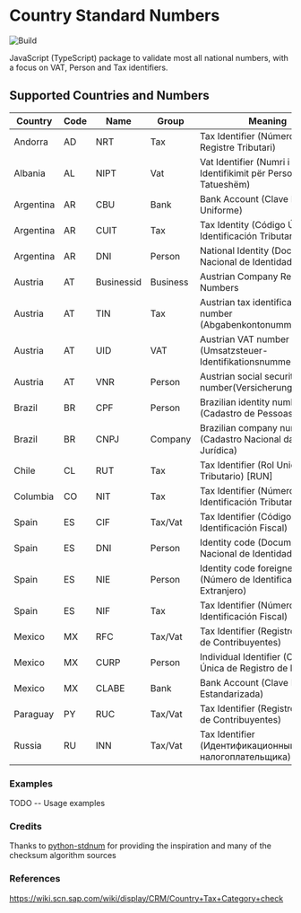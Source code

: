 # Country Standard Numbers

![Build](https://github.com/koblas/stdnum-js/workflows/Node.js%20CI/badge.svg)

JavaScript (TypeScript) package to validate most all national numbers, with a focus on
VAT, Person and Tax identifiers.

## Supported Countries and Numbers

| Country   | Code | Name       | Group    | Meaning                                                          |
| --------- | ---- | ---------- | -------- | ---------------------------------------------------------------- |
| Andorra   | AD   | NRT        | Tax      | Tax Identifier (Número de Registre Tributari)                    |
| Albania   | AL   | NIPT       | Vat      | Vat Identifier (Numri i Identifikimit për Personin e Tatueshëm)  |
| Argentina | AR   | CBU        | Bank     | Bank Account (Clave Bancaria Uniforme)                           |
| Argentina | AR   | CUIT       | Tax      | Tax Identity (Código Único de Identificación Tributaria)         |
| Argentina | AR   | DNI        | Person   | National Identity (Documento Nacional de Identidad)              |
| Austria   | AT   | Businessid | Business | Austrian Company Register Numbers                                |
| Austria   | AT   | TIN        | Tax      | Austrian tax identification number (Abgabenkontonummer)          |
| Austria   | AT   | UID        | VAT      | Austrian VAT number (Umsatzsteuer-Identifikationsnummer)         |
| Austria   | AT   | VNR        | Person   | Austrian social security number(Versicherungsnummer)             |
| Brazil    | BR   | CPF        | Person   | Brazilian identity number (Cadastro de Pessoas Físicas)          |
| Brazil    | BR   | CNPJ       | Company  | Brazilian company number (Cadastro Nacional da Pessoa Jurídica)  |
| Chile     | CL   | RUT        | Tax      | Tax Identifier (Rol Unico Tributario) [RUN]                      |
| Columbia  | CO   | NIT        | Tax      | Tax Identifier (Número de Identificación Tributaria)             |
| Spain     | ES   | CIF        | Tax/Vat  | Tax Identifier (Código de Identificación Fiscal)                 |
| Spain     | ES   | DNI        | Person   | Identity code (Documento Nacional de Identidad)                  |
| Spain     | ES   | NIE        | Person   | Identity code foreigner (Número de Identificación de Extranjero) |
| Spain     | ES   | NIF        | Tax      | Tax Identifier (Número de Identificación Fiscal)                 |
| Mexico    | MX   | RFC        | Tax/Vat  | Tax Identifier (Registro Federal de Contribuyentes)              |
| Mexico    | MX   | CURP       | Person   | Individual Identifier (Clave Única de Registro de Población)     |
| Mexico    | MX   | CLABE      | Bank     | Bank Account (Clave Bancaria Estandarizada)                      |
| Paraguay  | PY   | RUC        | Tax/Vat  | Tax Identifier (Registro Único de Contribuyentes)                |
| Russia    | RU   | INN        | Tax/Vat  | Tax Identifier (Идентификационный номер налогоплательщика)       |

### Examples

TODO -- Usage examples

### Credits

Thanks to [python-stdnum](https://arthurdejong.org/python-stdnum/) for providing the inspiration and
many of the checksum algorithm sources

### References

https://wiki.scn.sap.com/wiki/display/CRM/Country+Tax+Category+check

